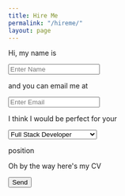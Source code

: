```yaml
---
title: Hire Me
permalink: "/hireme/"
layout: page
---
```


<form class="Hire__me__form" action="https://formspree.io/jonoalford@gmail.com"
method="POST">

  <div class="Form__row">
    <p>Hi, my name is</p>
    <div class="Input__wrap">
      <input type="text" name="name" placeholder="Enter Name">
    </div>
    <p>and you can email me at</p>
    <div class="Input__wrap">
      <input type="email" name="_replyto" placeholder="Enter Email">
    </div>
  </div>

  <div class="Form__row">
    <p>I think I would be perfect for your</p>
    <div class="Input__wrap Dropdown">
      <select>
        <option value="Fullstack_dev">Full Stack Developer</option>
        <option value="Senior_xamarin_dev">Senior Xamarin Developer</option>
        <option value="Development_manager">Development Manager</option>
      </select>
    </div>
    <p>position</p>
  </div>

  <div class="Form__row">
    <p>Oh by the way here's my CV</p>
    <div class="Input__wrap">
      <input type="hidden" role="uploadcare-uploader" name="content" data-public-key="816cc4cf63b3b707b541" /></p>
    </div>
  </div>

  <input type="submit" value="Send">

</form>
